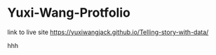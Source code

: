 # Yuxi-Wang-Protfolio

link to live site https://yuxiwangjack.github.io/Telling-story-with-data/



hhh
